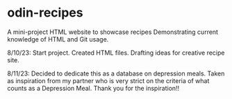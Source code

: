 # odin-recipes
A mini-project HTML website to showcase recipes
Demonstrating current knowledge of HTML and Git usage.

8/10/23: Start project. Created HTML files. Drafting ideas for creative recipe site.

8/11/23: Decided to dedicate this as a database on depression meals. Taken as inspiration from my partner who is very strict on the criteria of what counts as a Depression Meal. Thank you for the inspiration!!

